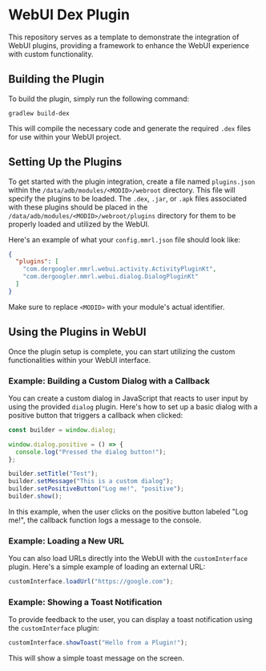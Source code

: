 # WebUI Dex Plugin

This repository serves as a template to demonstrate the integration of WebUI plugins, providing a framework to enhance the WebUI experience with custom functionality.

## Building the Plugin

To build the plugin, simply run the following command:

```shell
gradlew build-dex
```

This will compile the necessary code and generate the required `.dex` files for use within your WebUI project.

## Setting Up the Plugins

To get started with the plugin integration, create a file named `plugins.json` within the `/data/adb/modules/<MODID>/webroot` directory. This file will specify the plugins to be loaded. The `.dex`, `.jar`, or `.apk` files associated with these plugins should be placed in the `/data/adb/modules/<MODID>/webroot/plugins` directory for them to be properly loaded and utilized by the WebUI.

Here's an example of what your `config.mmrl.json` file should look like:

```json
{
  "plugins": [
    "com.dergoogler.mmrl.webui.activity.ActivityPluginKt",
    "com.dergoogler.mmrl.webui.dialog.DialogPluginKt"
  ]
}
```

Make sure to replace `<MODID>` with your module's actual identifier.

## Using the Plugins in WebUI

Once the plugin setup is complete, you can start utilizing the custom functionalities within your WebUI interface.

### Example: Building a Custom Dialog with a Callback

You can create a custom dialog in JavaScript that reacts to user input by using the provided `dialog` plugin. Here's how to set up a basic dialog with a positive button that triggers a callback when clicked:

```js
const builder = window.dialog;

window.dialog.positive = () => {
  console.log("Pressed the dialog button!");
};

builder.setTitle("Test");
builder.setMessage("This is a custom dialog");
builder.setPositiveButton("Log me!", "positive");
builder.show();
```

In this example, when the user clicks on the positive button labeled "Log me!", the callback function logs a message to the console.

### Example: Loading a New URL

You can also load URLs directly into the WebUI with the `customInterface` plugin. Here's a simple example of loading an external URL:

```js
customInterface.loadUrl("https://google.com");
```

### Example: Showing a Toast Notification

To provide feedback to the user, you can display a toast notification using the `customInterface` plugin:

```js
customInterface.showToast("Hello from a Plugin!");
```

This will show a simple toast message on the screen.
